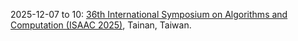 2025-12-07 to 10: [36th International Symposium on Algorithms and Computation (ISAAC 2025)](https://isaac2025.csie.ncku.edu.tw/), Tainan, Taiwan.

